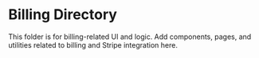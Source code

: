 # Billing Directory

This folder is for billing-related UI and logic. Add components, pages, and utilities related to billing and Stripe integration here. 